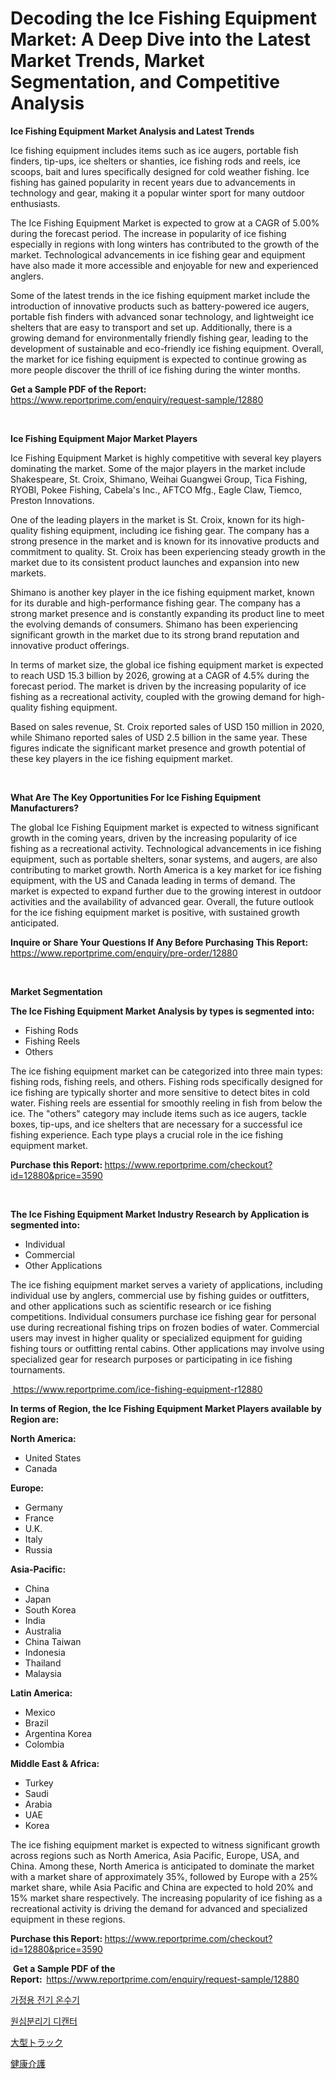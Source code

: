 <p><h1>Decoding the Ice Fishing Equipment Market: A Deep Dive into the Latest Market Trends, Market Segmentation, and Competitive Analysis</h1></p><p><strong>Ice Fishing Equipment Market Analysis and Latest Trends</strong></p>
<p><p>Ice fishing equipment includes items such as ice augers, portable fish finders, tip-ups, ice shelters or shanties, ice fishing rods and reels, ice scoops, bait and lures specifically designed for cold weather fishing. Ice fishing has gained popularity in recent years due to advancements in technology and gear, making it a popular winter sport for many outdoor enthusiasts. </p><p>The Ice Fishing Equipment Market is expected to grow at a CAGR of 5.00% during the forecast period. The increase in popularity of ice fishing especially in regions with long winters has contributed to the growth of the market. Technological advancements in ice fishing gear and equipment have also made it more accessible and enjoyable for new and experienced anglers. </p><p>Some of the latest trends in the ice fishing equipment market include the introduction of innovative products such as battery-powered ice augers, portable fish finders with advanced sonar technology, and lightweight ice shelters that are easy to transport and set up. Additionally, there is a growing demand for environmentally friendly fishing gear, leading to the development of sustainable and eco-friendly ice fishing equipment. Overall, the market for ice fishing equipment is expected to continue growing as more people discover the thrill of ice fishing during the winter months.</p></p>
<p><strong>Get a Sample PDF of the Report:&nbsp;</strong> <a href="https://www.reportprime.com/enquiry/request-sample/12880">https://www.reportprime.com/enquiry/request-sample/12880</a></p>
<p>&nbsp;</p>
<p><strong>Ice Fishing Equipment Major Market Players</strong></p>
<p><p>Ice Fishing Equipment Market is highly competitive with several key players dominating the market. Some of the major players in the market include Shakespeare, St. Croix, Shimano, Weihai Guangwei Group, Tica Fishing, RYOBI, Pokee Fishing, Cabela's Inc., AFTCO Mfg., Eagle Claw, Tiemco, Preston Innovations. </p><p>One of the leading players in the market is St. Croix, known for its high-quality fishing equipment, including ice fishing gear. The company has a strong presence in the market and is known for its innovative products and commitment to quality. St. Croix has been experiencing steady growth in the market due to its consistent product launches and expansion into new markets.</p><p>Shimano is another key player in the ice fishing equipment market, known for its durable and high-performance fishing gear. The company has a strong market presence and is constantly expanding its product line to meet the evolving demands of consumers. Shimano has been experiencing significant growth in the market due to its strong brand reputation and innovative product offerings.</p><p>In terms of market size, the global ice fishing equipment market is expected to reach USD 15.3 billion by 2026, growing at a CAGR of 4.5% during the forecast period. The market is driven by the increasing popularity of ice fishing as a recreational activity, coupled with the growing demand for high-quality fishing equipment.</p><p>Based on sales revenue, St. Croix reported sales of USD 150 million in 2020, while Shimano reported sales of USD 2.5 billion in the same year. These figures indicate the significant market presence and growth potential of these key players in the ice fishing equipment market.</p></p>
<p>&nbsp;</p>
<p><strong>What Are The Key Opportunities For Ice Fishing Equipment Manufacturers?</strong></p>
<p><p>The global Ice Fishing Equipment market is expected to witness significant growth in the coming years, driven by the increasing popularity of ice fishing as a recreational activity. Technological advancements in ice fishing equipment, such as portable shelters, sonar systems, and augers, are also contributing to market growth. North America is a key market for ice fishing equipment, with the US and Canada leading in terms of demand. The market is expected to expand further due to the growing interest in outdoor activities and the availability of advanced gear. Overall, the future outlook for the ice fishing equipment market is positive, with sustained growth anticipated.</p></p>
<p><strong>Inquire or Share Your Questions If Any Before Purchasing This Report:</strong> <a href="https://www.reportprime.com/enquiry/pre-order/12880">https://www.reportprime.com/enquiry/pre-order/12880</a></p>
<p>&nbsp;</p>
<p><strong>Market Segmentation</strong></p>
<p><strong>The Ice Fishing Equipment Market Analysis by types is segmented into:</strong></p>
<p><ul><li>Fishing Rods</li><li>Fishing Reels</li><li>Others</li></ul></p>
<p><p>The ice fishing equipment market can be categorized into three main types: fishing rods, fishing reels, and others. Fishing rods specifically designed for ice fishing are typically shorter and more sensitive to detect bites in cold water. Fishing reels are essential for smoothly reeling in fish from below the ice. The "others" category may include items such as ice augers, tackle boxes, tip-ups, and ice shelters that are necessary for a successful ice fishing experience. Each type plays a crucial role in the ice fishing equipment market.</p></p>
<p><strong>Purchase this Report:&nbsp;</strong><a href="https://www.reportprime.com/checkout?id=12880&price=3590">https://www.reportprime.com/checkout?id=12880&price=3590</a></p>
<p>&nbsp;</p>
<p><strong>The Ice Fishing Equipment Market Industry Research by Application is segmented into:</strong></p>
<p><ul><li>Individual</li><li>Commercial</li><li>Other Applications</li></ul></p>
<p><p>The ice fishing equipment market serves a variety of applications, including individual use by anglers, commercial use by fishing guides or outfitters, and other applications such as scientific research or ice fishing competitions. Individual consumers purchase ice fishing gear for personal use during recreational fishing trips on frozen bodies of water. Commercial users may invest in higher quality or specialized equipment for guiding fishing tours or outfitting rental cabins. Other applications may involve using specialized gear for research purposes or participating in ice fishing tournaments.</p></p>
<p><a href="https://www.reportprime.com/ice-fishing-equipment-r12880">&nbsp;https://www.reportprime.com/ice-fishing-equipment-r12880</a></p>
<p><strong>In terms of Region, the Ice Fishing Equipment Market Players available by Region are:</strong></p>
<p>
    <p> <strong> North America: </strong>
        <ul>
            <li>United States</li>
            <li>Canada</li>
        </ul>
        </p> 
    <p> <strong> Europe: </strong>
        <ul>
            <li>Germany</li>
            <li>France</li>
            <li>U.K.</li>
            <li>Italy</li>
            <li>Russia</li>
        </ul>
        </p> 
    <p> <strong> Asia-Pacific: </strong>
        <ul>
            <li>China</li>
            <li>Japan</li>
            <li>South Korea</li>
            <li>India</li>
            <li>Australia</li>
            <li>China Taiwan</li>
            <li>Indonesia</li>
            <li>Thailand</li>
            <li>Malaysia</li>
        </ul>
        </p> 
    <p> <strong> Latin America: </strong>
        <ul>
            <li>Mexico</li>
            <li>Brazil</li>
            <li>Argentina Korea</li>
            <li>Colombia</li>
        </ul>
        </p> 
    <p> <strong> Middle East & Africa: </strong>
        <ul>
            <li>Turkey</li>
            <li>Saudi</li>
            <li>Arabia</li>
            <li>UAE</li>
            <li>Korea</li>
        </ul>
    </p>
    </p>
<p><p>The ice fishing equipment market is expected to witness significant growth across regions such as North America, Asia Pacific, Europe, USA, and China. Among these, North America is anticipated to dominate the market with a market share of approximately 35%, followed by Europe with a 25% market share, while Asia Pacific and China are expected to hold 20% and 15% market share respectively. The increasing popularity of ice fishing as a recreational activity is driving the demand for advanced and specialized equipment in these regions.</p></p>
<p><strong>Purchase this Report: </strong><a href="https://www.reportprime.com/checkout?id=12880&price=3590">https://www.reportprime.com/checkout?id=12880&price=3590</a></p>
<p>&nbsp;<strong>Get a Sample PDF of the Report:&nbsp;&nbsp;</strong><a href="https://www.reportprime.com/enquiry/request-sample/12880">https://www.reportprime.com/enquiry/request-sample/12880</a></p>
<p><strong></strong></p>
<p><p><a href="https://medium.com/@bobbyreitenberg879562023/%EC%A3%BC%EA%B1%B0%EC%9A%A9-%EC%A0%84%EA%B8%B0-%EC%98%A8%EC%88%98%EA%B8%B0-%EC%8B%9C%EC%9E%A5-%ED%86%B5%EC%B0%B0-%EC%8B%9C%EC%9E%A5-%EB%8F%99%ED%96%A5-%EC%84%B1%EC%9E%A5-2024%EB%85%84%EB%B6%80%ED%84%B0-2031%EB%85%84%EA%B9%8C%EC%A7%80-%EC%98%88%EC%B8%A1%EB%90%9C-%EA%B2%83-7575b7c0122d">가정용 전기 온수기</a></p><p><a href="https://medium.com/@sillysally687568/%EC%9B%90%EC%8B%AC-%ED%83%88%ED%99%A9%EA%B8%B0-%EC%8B%9C%EC%9E%A5%EC%9D%80-%EC%8B%9C%EC%9E%A5-%EC%A0%90%EC%9C%A0%EC%9C%A8-%EC%8B%9C%EC%9E%A5-%ED%8A%B8%EB%A0%8C%EB%93%9C-%EB%B0%8F-%EC%8B%9C%EC%9E%A5-%EC%84%B1%EC%9E%A5%EC%97%90-%EB%8C%80%ED%95%9C-%EC%A0%95%EB%B3%B4%EB%A5%BC-%EC%A0%9C%EA%B3%B5%ED%95%A9%EB%8B%88%EB%8B%A4-86266ad4d0c5">원심분리기 디캔터</a></p><p><a href="https://medium.com/@shawnsmihv6/%E9%87%8D%E9%87%8F%E3%83%88%E3%83%A9%E3%83%83%E3%82%AF%E5%B8%82%E5%A0%B4%E3%81%AE%E5%88%86%E6%9E%90-%E3%82%B0%E3%83%AD%E3%83%BC%E3%83%90%E3%83%AB%E7%94%A3%E6%A5%AD%E3%81%AE%E8%A6%8B%E9%80%9A%E3%81%97%E3%81%A8%E4%BA%88%E6%B8%AC-2024%E5%B9%B4%E3%81%8B%E3%82%892031%E5%B9%B4-fb70ba89e1da">大型トラック</a></p><p><a href="https://medium.com/@nicholas.ellison0076890/%E5%81%A5%E5%BA%B7%E4%BB%8B%E8%AD%B7%E5%B8%82%E5%A0%B4-2031%E5%B9%B4%E3%81%BE%E3%81%A7%E3%81%AE%E3%83%88%E3%83%AC%E3%83%B3%E3%83%89-%E4%BA%88%E6%B8%AC-%E7%AB%B6%E4%BA%89%E5%88%86%E6%9E%90-3f6487944fc0">健康介護</a></p></p>
